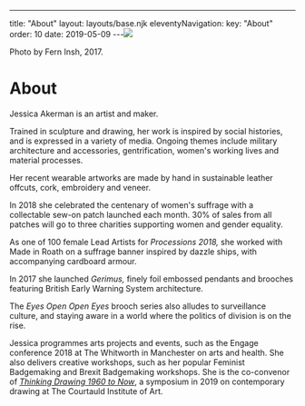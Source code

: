 ---
title: "About"
layout: layouts/base.njk
eleventyNavigation:
  key: "About"
  order: 10
date: 2019-05-09
---![](https://s3.eu-west-1.amazonaws.com/jessicaakerman.com/image-asset.jpeg)

Photo by Fern Insh, 2017.

# About

Jessica Akerman is an artist and maker.

Trained in sculpture and drawing, her work is inspired by social histories, and is expressed in a variety of media. Ongoing themes include military architecture and accessories, gentrification, women's working lives and material processes.

Her recent wearable artworks are made by hand in sustainable leather offcuts, cork, embroidery and veneer. 

In 2018 she celebrated the centenary of women's suffrage with a collectable sew-on patch launched each month. 30% of sales from all patches will go to three charities supporting women and gender equality.

As one of 100 female Lead Artists for _Processions 2018,_ she worked with Made in Roath on a suffrage banner inspired by dazzle ships, with accompanying cardboard armour.

In 2017 she launched _Gerimus,_ finely foil embossed pendants and brooches featuring British Early Warning System architecture.

The _Eyes Open Open Eyes_ brooch series also alludes to surveillance culture, and staying aware in a world where the politics of division is on the rise.

Jessica programmes arts projects and events, such as the Engage conference 2018 at The Whitworth in Manchester on arts and health. She also delivers creative workshops, such as her popular Feminist Badgemaking and Brexit Badgemaking workshops. She is the co-convenor of [_Thinking Drawing 1960 to Now_](https://courtauld.ac.uk/event/contemporary-drawing-1960-to-now), a symposium in 2019 on contemporary drawing at The Courtauld Institute of Art.

